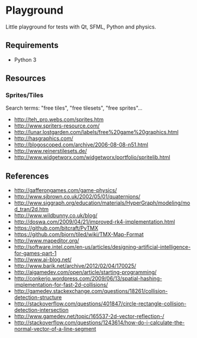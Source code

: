 # Playground

Little playground for tests with Qt, SFML, Python and physics.

## Requirements

- Python 3

## Resources

### Sprites/Tiles

Search terms: "free tiles", "free tilesets", "free sprites"...

- http://teh_pro.webs.com/sprites.htm
- http://www.spriters-resource.com/
- http://lunar.lostgarden.com/labels/free%20game%20graphics.html
- http://hasgraphics.com/
- http://blogoscoped.com/archive/2006-08-08-n51.html
- http://www.reinerstilesets.de/
- http://www.widgetworx.com/widgetworx/portfolio/spritelib.html

## References

- http://gafferongames.com/game-physics/
- http://www.sjbrown.co.uk/2002/05/01/quaternions/
- http://www.siggraph.org/education/materials/HyperGraph/modeling/mod_tran/2d.htm
- http://www.wildbunny.co.uk/blog/
- http://doswa.com/2009/04/21/improved-rk4-implementation.html
- https://github.com/bitcraft/PyTMX
- https://github.com/bjorn/tiled/wiki/TMX-Map-Format
- http://www.mapeditor.org/
- http://software.intel.com/en-us/articles/designing-artificial-intelligence-for-games-part-1
- http://www.ai-blog.net/
- http://www.barik.net/archive/2012/02/04/170025/
- http://aigamedev.com/open/article/starting-programming/
- http://conkerjo.wordpress.com/2009/06/13/spatial-hashing-implementation-for-fast-2d-collisions/
- http://gamedev.stackexchange.com/questions/18261/collision-detection-structure
- http://stackoverflow.com/questions/401847/circle-rectangle-collision-detection-intersection
- http://www.gamedev.net/topic/165537-2d-vector-reflection-/
- http://stackoverflow.com/questions/1243614/how-do-i-calculate-the-normal-vector-of-a-line-segment